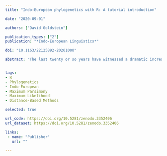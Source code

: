 ```yaml
---
title: "Indo-European phylogenetics with R: A tutorial introduction"

date: "2020-09-01"

authors: ["David Goldstein"]

publication_types: ["2"]
publication: "*Indo-European Linguistics*"

doi: "10.1163/22125892-20201000"

abstract: "The last twenty or so years have witnessed a dramatic increase in the use of computational methods for inferring linguistic phylogenies. Although the results of this research have been controversial, the methods themselves are an undeniable boon for historical and Indo-European linguistics, if for no other reason than that they allow the field to pursue questions that were previously intractable. After a review of the advantages and disadvantages of computational phylogenetic methods, I introduce the following methods of phylogenetic inference in R: max- imum parsimony; distance-based methods (UPGMA and neighbor joining); and maximum likelihood estimation. I discuss the strengths and weaknesses of each of these methods and in addition explicate various measures associated with phylogenetic estimation, including homo- plasy indices and bootstrapping. Phylogenetic inference is carried out on the Indo-European dataset compiled by Don Ringe and Ann Taylor, which includes phonological, morphological, and lexical characters."


tags:
- R
- Phylogenetics
- Indo-European
- Maximum Parsimony
- Maximum Likelihood
- Distance-Based Methods

selected: true

url_code: https://doi.org/10.5281/zenodo.3352406
url_dataset: https://doi.org/10.5281/zenodo.3352406

links:
 - name: "Publisher"
   url: ""

---
```

